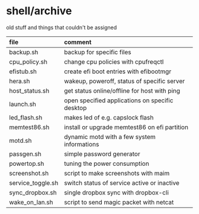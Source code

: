 # shell/archive

old stuff and things that couldn't be assigned

| file              | comment                                         |
| :---------------- | :---------------------------------------------- |
| backup.sh         | backup for specific files                       |
| cpu_policy.sh     | change cpu policies with cpufreqctl             |
| efistub.sh        | create efi boot entries with efibootmgr         |
| hera.sh           | wakeup, poweroff, status of specific server     |
| host_status.sh    | get status online/offline for host with ping    |
| launch.sh         | open specified applications on specific desktop |
| led_flash.sh      | makes led of e.g. capslock flash                |
| memtest86.sh      | install or upgrade memtest86 on efi partition   |
| motd.sh           | dynamic motd with a few system informations     |
| passgen.sh        | simple password generator                       |
| powertop.sh       | tuning the power consumption                    |
| screenshot.sh     | script to make screenshots with maim            |
| service_toggle.sh | switch status of service active or inactive     |
| sync_dropbox.sh   | single dropbox sync with dropbox-cli            |
| wake_on_lan.sh    | script to send magic packet with netcat         |
